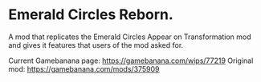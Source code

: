 # Emerald Circles Reborn.
A mod that replicates the Emerald Circles Appear on Transformation mod and gives it features that users of the mod asked for.

Current Gamebanana page: https://gamebanana.com/wips/77219
Original mod: https://gamebanana.com/mods/375909
